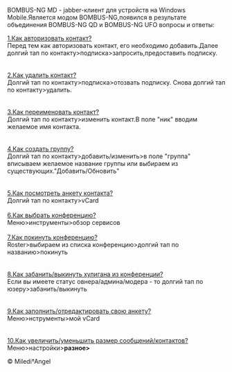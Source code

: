 BOMBUS-NG MD - jabber-клиент для устройств на Windows Mobile.Является модом BOMBUS-NG,появился в результате объединения BOMBUS-NG QD и BOMBUS-NG UFO
вопросы и ответы:

<u>1.Как авторизовать контакт?</u><br>Перед тем как авторизовать контакт, его необходимо добавить.Далее долгий тап по контакту>подписка>запросить,предоставить подписку.<br>
<br><br>
<u>2.Как удалить контакт? </u><br>Долгий тап по контакту>подписка>отозвать подписку. Снова долгий тап по контакту>удалить.<br>
<br><br>
<u>3.Как переименовать контакт?</u> <br>Долгий тап по контакту>изменить контакт.В поле &quot;ник" вводим желаемое имя контакта.<br>
<br><br>
<u>4.Как создать группу? </u><br>Долгий тап по контакту>добавить/изменить>в поле "группа" вписываем желаемое название группы или выбираем из существующих."Добавить/Обновить"<br>
<br><br>
<u>5.Как посмотреть анкету контакта?</u><br>Долгий тап по контакту>vCard<br>
<br><u>6.Как выбрать конференцию?</u><br>Меню>инструменты>обзор сервисов<br>
<br><u>7.Как покинуть конференцию?</u><br>
Roster>выбираем из списка конференцию>долгий тап по названию>покинуть<br>
<br><br>
<u>8.Как забанить/выкинуть хулигана из конференции?</u><br>Если вы имеете статус овнера/админа/модера - то долгий тап по юзеру>забанить/выкинуть<br>
<br><br>
<u>9.Как заполнить/отредактировать свою анкету? </u><br>Меню>нструменты>мой vCard<br>
<br><br>
<u>10.Как увеличить/уменьшить размер сообщений/контактов? </u><br>Меню>настройки><b>разное></b>

© Miledi†Angel